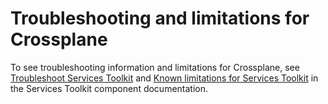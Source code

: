 # Troubleshooting and limitations for Crossplane

To see troubleshooting information and limitations for Crossplane, see
[Troubleshoot Services Toolkit](../../services-toolkit/how-to-guides/troubleshooting.hbs.md)
and [Known limitations for Services Toolkit](../../services-toolkit/reference/known-limitations.hbs.md)
in the Services Toolkit component documentation.
